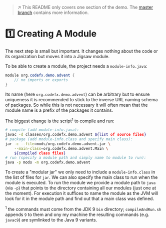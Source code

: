 > :arrow_upper_right: This README only covers one section of the demo.
> The [master branch](https://github.com/CodeFX-org/demo-jigsaw-advent-calendar/tree/master) contains more information.

# :one: Creating A Module

The next step is small but important.
It changes nothing about the code or its organization but moves it into a Jigsaw module.

To be able to create a module, the project needs a `module-info.java`:

```java
module org.codefx.demo.advent {
	// no imports or exports
}
```

Its name (here `org.codefx.demo.advent`) can be arbitrary but to ensure uniqueness it is recommended to stick to the inverse URL naming schema of packages.
So while this is not necessary it will often mean that the module name is a prefix of the packages it contains.

The biggest change is the script<sup>1</sup> to compile and run:

```bash
# compile (add module-info.java):
javac -d classes/org.codefx.demo.advent ${list of source files}
# package (add module-info.class and specify main class):
jar -c --file=mods/org.codefx.demo.advent.jar \
	--main-class=org.codefx.demo.advent.Main \
	${compiled class files}
# run (specify a module path and simply name to module to run):
java -p mods -m org.codefx.demo.advent
```

To create a "modular jar" we only need to include a `module-info.class` in the list of files for `jar`.
We can also specify the main class to run when the module is executed.
To run the module we provide a module path to `java` (via `-p`) that points to the directory containing all our modules (just one at the moment).
For execution it suffices to name the module as the JVM will look for it in the module path and find out that a main class was defined.

<sup>1</sup> the commands must come from the JDK 9 `bin` directory;
`compileAndRun.sh` appends `9` to them and ony my machine the resulting commands (e.g. `javac9`) are symlinked to the Java 9 variants. 
